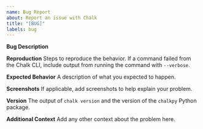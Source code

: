 ```yaml
---
name: Bug Report
about: Report an issue with Chalk
title: "[BUG]"
labels: bug
---
```


**Bug Description**

**Reproduction**
Steps to reproduce the behavior. If a command failed from the Chalk CLI, include output from running the command with `--verbose`.

**Expected Behavior**
A description of what you expected to happen.

**Screenshots**
If applicable, add screenshots to help explain your problem.

**Version**
The output of `chalk version` and the version of the `chalkpy` Python package.

**Additional Context**
Add any other context about the problem here.
